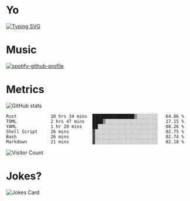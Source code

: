 # Yo

[![Typing SVG](https://readme-typing-svg.herokuapp.com?center=true&lines=Hel++l+o+wo+o+++r+l+++++++++d;Rust;Substrate;Dust;Guts)](https://git.io/typing-svg)

# Music

[![spotify-github-profile](https://spotify-github-profile.vercel.app/api/view?uid=na5blcw6x0jzl3k1m6uxyyk3y&cover_image=true&theme=default&bar_color=276524&bar_color_cover=true)](https://github.com/kittinan/spotify-github-profile)

# Metrics

![GitHub stats](https://github-readme-stats.vercel.app/api?username=AwesomeIbex&count_private=true&show_icons=true&theme=cobalt)

<!--START_SECTION:waka-->

```text
Rust             10 hrs 34 mins  ████████████████▒░░░░░░░░   64.86 %
TOML             2 hrs 47 mins   ████▒░░░░░░░░░░░░░░░░░░░░   17.15 %
YAML             1 hr 20 mins    ██░░░░░░░░░░░░░░░░░░░░░░░   08.26 %
Shell Script     26 mins         ▓░░░░░░░░░░░░░░░░░░░░░░░░   02.75 %
Bash             26 mins         ▓░░░░░░░░░░░░░░░░░░░░░░░░   02.74 %
Markdown         21 mins         ▓░░░░░░░░░░░░░░░░░░░░░░░░   02.18 %
```

<!--END_SECTION:waka-->

![Visitor Count](https://profile-counter.glitch.me/AwesomeIbex/count.svg)

# Jokes?

![Jokes Card](https://readme-jokes.vercel.app/api)

